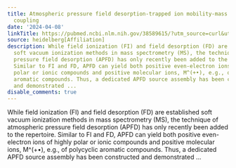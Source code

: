 ```yaml
---
title: Atmospheric pressure field desorption-trapped ion mobility-mass spectrometry
  coupling
date: '2024-04-08'
linkTitle: https://pubmed.ncbi.nlm.nih.gov/38589615/?utm_source=curl&utm_medium=rss&utm_campaign=pubmed-2&utm_content=1FakS-2QOkCT8HsMOQP1bCRQ4YzyumYOmxmF0moLsQ3dFB1E9V&fc=20220326224207&ff=20240409180714&v=2.18.0.post9+e462414
source: heidelberg[Affiliation]
description: While field ionization (FI) and field desorption (FD) are established
  soft vacuum ionization methods in mass spectrometry (MS), the technique of atmospheric
  pressure field desorption (APFD) has only recently been added to the repertoire.
  Similar to FI and FD, APFD can yield both positive even-electron ions of highly
  polar or ionic compounds and positive molecular ions, M^(+•), e.g., of polycyclic
  aromatic compounds. Thus, a dedicated APFD source assembly has been constructed
  and demonstrated ...
disable_comments: true
---
```

While field ionization (FI) and field desorption (FD) are established soft vacuum ionization methods in mass spectrometry (MS), the technique of atmospheric pressure field desorption (APFD) has only recently been added to the repertoire. Similar to FI and FD, APFD can yield both positive even-electron ions of highly polar or ionic compounds and positive molecular ions, M^(+•), e.g., of polycyclic aromatic compounds. Thus, a dedicated APFD source assembly has been constructed and demonstrated ...